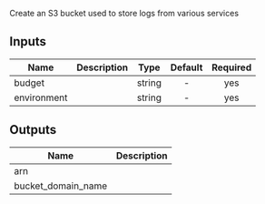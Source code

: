 Create an S3 bucket used to store logs from various services

## Inputs

| Name | Description | Type | Default | Required |
|------|-------------|:----:|:-----:|:-----:|
| budget |  | string | - | yes |
| environment |  | string | - | yes |

## Outputs

| Name | Description |
|------|-------------|
| arn |  |
| bucket_domain_name |  |

